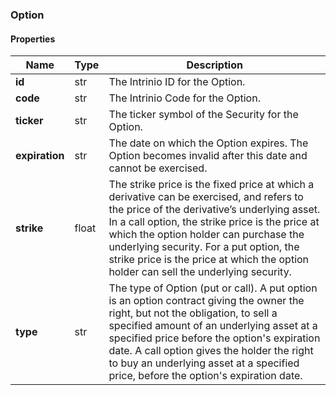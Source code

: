

[//]: # (CLASS:Option)

[//]: # (KIND:object)

### Option

#### Properties

[//]: # (START_DEFINITION)

Name | Type | Description
------------ | ------------- | -------------
**id** | str | The Intrinio ID for the Option. &nbsp;
**code** | str | The Intrinio Code for the Option. &nbsp;
**ticker** | str | The ticker symbol of the Security for the Option. &nbsp;
**expiration** | str | The date on which the Option expires. The Option becomes invalid after this date and cannot be exercised. &nbsp;
**strike** | float | The strike price is the fixed price at which a derivative can be exercised, and refers to the price of the derivative’s underlying asset.  In a call option, the strike price is the price at which the option holder can purchase the underlying security.  For a put option, the strike price is the price at which the option holder can sell the underlying security. &nbsp;
**type** | str | The type of Option (put or call). A put option is an option contract giving the owner the right, but not the obligation, to sell a specified amount of an underlying asset at a specified price before the option&#39;s expiration date. A call option gives the holder the right to buy an underlying asset at a specified price, before the option&#39;s expiration date. &nbsp;

[//]: # (END_DEFINITION)



